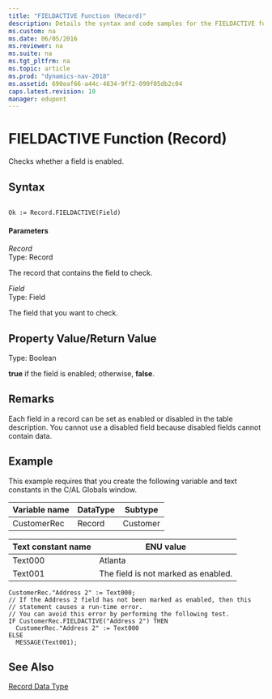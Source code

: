 ```yaml
---
title: "FIELDACTIVE Function (Record)"
description: Details the syntax and code samples for the FIELDACTIVE function which checks if a field is enabled.
ms.custom: na
ms.date: 06/05/2016
ms.reviewer: na
ms.suite: na
ms.tgt_pltfrm: na
ms.topic: article
ms.prod: "dynamics-nav-2018"
ms.assetid: 690eaf66-a44c-4834-9ff2-099f05db2c04
caps.latest.revision: 10
manager: edupont
---
```

# FIELDACTIVE Function (Record)
Checks whether a field is enabled.  
  
## Syntax  
  
```  
  
Ok := Record.FIELDACTIVE(Field)  
```  
  
#### Parameters  
 *Record*  
 Type: Record  
  
 The record that contains the field to check.  
  
 *Field*  
 Type: Field  
  
 The field that you want to check.  
  
## Property Value/Return Value  
 Type: Boolean  
  
 **true** if the field is enabled; otherwise, **false**.  
  
## Remarks  
 Each field in a record can be set as enabled or disabled in the table description. You cannot use a disabled field because disabled fields cannot contain data.  
  
## Example  
 This example requires that you create the following variable and text constants in the C/AL Globals window.  
  
|Variable name|DataType|Subtype|  
|-------------------|--------------|-------------|  
|CustomerRec|Record|Customer|  
  
|Text constant name|ENU value|  
|------------------------|---------------|  
|Text000|Atlanta|  
|Text001|The field is not marked as enabled.|  
  
```  
CustomerRec."Address 2" := Text000;  
// If the Address 2 field has not been marked as enabled, then this   
// statement causes a run-time error.  
// You can avoid this error by performing the following test.  
IF CustomerRec.FIELDACTIVE("Address 2") THEN  
  CustomerRec."Address 2" := Text000  
ELSE  
  MESSAGE(Text001);  
```  
  
## See Also  
 [Record Data Type](Record-Data-Type.md)